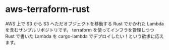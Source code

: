# aws-terraform-rust

AWS 上で S3 から S3 へただオブジェクトを移動する Rust でかかれた Lambda を含むサンプルリポジトリです。
terraform を使ってインフラを管理しつつ Rust で書いた Lambda を cargo-lambda でデプロイしたい！という欲求に応えます。
